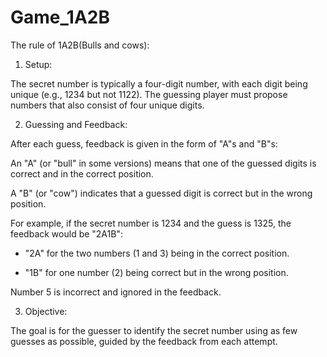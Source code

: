 # Game_1A2B

The rule of 1A2B(Bulls and cows):
1. Setup:

The secret number is typically a four-digit number, with each digit being unique (e.g., 1234 but not 1122).
The guessing player must propose numbers that also consist of four unique digits.

2. Guessing and Feedback:

After each guess, feedback is given in the form of "A"s and "B"s:

An "A" (or "bull" in some versions) means that one of the guessed digits is correct and in the correct position.

A "B" (or "cow") indicates that a guessed digit is correct but in the wrong position.

For example, if the secret number is 1234 and the guess is 1325, the feedback would be "2A1B":

- "2A" for the two numbers (1 and 3) being in the correct position.

- "1B" for one number (2) being correct but in the wrong position.

Number 5 is incorrect and ignored in the feedback.

3.  Objective:

The goal is for the guesser to identify the secret number using as few guesses as possible, guided by the feedback from each attempt.
